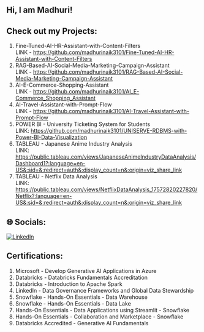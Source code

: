 ## Hi, I am Madhuri! 

## Check out my Projects:

1. Fine-Tuned-AI-HR-Assistant-with-Content-Filters<br>
   LINK - https://github.com/madhurinaik3101/Fine-Tuned-AI-HR-Assistant-with-Content-Filters  <br>
2. RAG-Based-AI-Social-Media-Marketing-Campaign-Assistant <br>
   LINK - https://github.com/madhurinaik3101/RAG-Based-AI-Social-Media-Marketing-Campaign-Assistant  <br>
3. AI-E-Commerce-Shopping-Assistant <br>
   LINK - https://github.com/madhurinaik3101/AI_E-Commerce_Shopping_Assistant <br>
5. AI-Travel-Assistant-with-Prompt-Flow <br>
   LINK - https://github.com/madhurinaik3101/AI-Travel-Assistant-with-Prompt-Flow <br>
6. POWER BI - University Ticketing System for Students <br>
   LINK: https://github.com/madhurinaik3101/UNISERVE-RDBMS-with-Power-BI-Data-Visualization <br>
7. TABLEAU - Japanese Anime Industry Analysis <br>
   LINK: https://public.tableau.com/views/JapaneseAnimeIndustryDataAnalysis/Dashboard1?:language=en-US&:sid=&:redirect=auth&:display_count=n&:origin=viz_share_link
8. TABLEAU - Netflix Data Analysis <br>
   LINK: https://public.tableau.com/views/NetflixDataAnalysis_17572820227820/Netflix?:language=en-US&:sid=&:redirect=auth&:display_count=n&:origin=viz_share_link

## 🌐 Socials:
[![LinkedIn](https://img.shields.io/badge/LinkedIn-%230077B5.svg?logo=linkedin&logoColor=white)](https://linkedin.com/in/madhurinnaik) 

## Certifications:

1. Microsoft - Develop Generative AI Applications in Azure
2. Databricks - Databricks Fundamentals Accreditation
3. Databricks - Introduction to Apache Spark
4. LinkedIn - Data Governance Frameworks and Global Data Stewardship
5. Snowflake - Hands-On Essentials - Data Warehouse
6. Snowflake - Hands-On Essentials - Data Lake
7. Hands-On Essentials - Data Applications using Streamlit - Snowflake
8. Hands-On Essentials - Collaboration and Marketplace - Snowflake
9. Databricks Accredited - Generative AI Fundamentals
